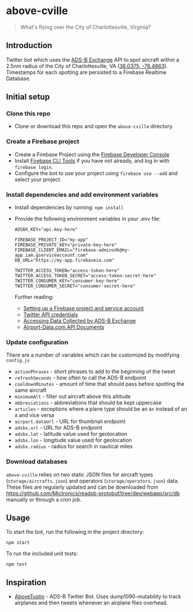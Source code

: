 # above-cville

> What's flying over the City of Charlottesville, Virginia?

## Introduction

Twitter bot which uses the [ADS-B Exchange](https://www.adsbexchange.com/) API to spot aircraft within a 2.5nm radius of the City of Charlottesville, VA ([38.0375, -78.4863](https://goo.gl/maps/sySAUH9KeKCYCrtG9)). Timestamps for each spotting are persisted to a Firebase Realtime Database.

## Initial setup

### Clone this repo

- Clone or download this repo and open the `above-cville` directory.

### Create a Firebase project

- Create a Firebase Project using the [Firebase Developer Console](https://console.firebase.google.com)
- Install [Firebase CLI Tools](https://github.com/firebase/firebase-tools) if you have not already, and log in with `firebase login`.
- Configure the bot to use your project using `firebase use --add` and select your project.

### Install dependencies and add environment variables

- Install dependencies by running: `npm install`
- Provide the following environment variables in your .env file:

  ```
  ADSBX_KEY="api-key-here"

  FIREBASE_PROJECT_ID="my-app"
  FIREBASE_PRIVATE_KEY="private-key-here"
  FIREBASE_CLIENT_EMAIL="firebase-adminsdk@my-app.iam.gserviceaccount.com"
  DB_URL="https://my-app.firebaseio.com"

  TWITTER_ACCESS_TOKEN="access-token-here"
  TWITTER_ACCESS_TOKEN_SECRET="access-token-secret-here"
  TWITTER_CONSUMER_KEY="consumer-key-here"
  TWITTER_CONSUMER_SECRET="consumer-secret-here"
  ```

  Further reading:

  - [Setting up a Firebase project and service account](https://firebase.google.com/docs/admin/setup)
  - [Twitter API credentials](https://developer.twitter.com/)
  - [Accessing Data Collected by ADS-B Exchange](https://www.adsbexchange.com/data/)
  - [Airport-Data.com API Documents](https://www.airport-data.com/api/doc.php)

### Update configuration

There are a number of variables which can be customized by modifying `config.js`

- `actionPhrases` - short phrases to add to the beginning of the tweet
- `refreshSeconds` - how often to call the ADS-B endpoint
- `cooldownMinutes` - amount of time that should pass before spotting the same aircraft
- `minimumAlt` - filter out aircraft above this altitude
- `abbreviations` - abbreviations that should be kept uppercase
- `articles` - exceptions where a plane type should be an `An` instead of an `A` and vice versa
- `airport.dataUrl` - URL for thumbnail endpoint
- `adsbx.url` - URL for ADS-B endpoint
- `adsbx.lat` - latitude value used for geolocation
- `adsbx.lon` - longitude value used for geolocation
- `adsbx.radius` - radius for search in nautical miles

### Download databases

`above-cville` relies on two static JSON files for aircraft types (`storage/aircrafts.json`) and operators (`storage/operators.json`) data. These files are regularly updated and can be downloaded from https://github.com/Mictronics/readsb-protobuf/tree/dev/webapp/src/db manually or through a cron job.

## Usage

To start the bot, run the following in the project directory:

```
npm start
```

To run the included unit tests:

```
npm test
```

## Inspiration

- [AboveTustin](https://github.com/kevinabrandon/AboveTustin) - ADS-B Twitter Bot. Uses dump1090-mutability to track airplanes and then tweets whenever an airplane flies overhead.
